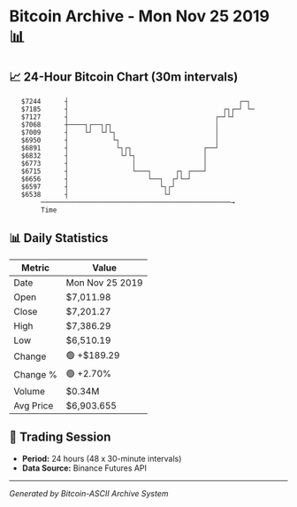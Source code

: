 # Bitcoin Archive - Mon Nov 25 2019 📊

## 📈 24-Hour Bitcoin Chart (30m intervals)

```
   $7244      ┤                                           ┌─┐  
   $7185      ┤                                       ┌┐┌─┘ └─ 
   $7127      ┤                                     ┌─┘└┘      
   $7068      ┼────┐┌──┐┌┐                          │          
   $7009      ┤    └┘  └┘└┐                         │          
   $6950      ┤           └┐                        │          
   $6891      ┤            └┐┌┐                  ┌──┘          
   $6832      ┤             └┘└┐                 │             
   $6773      ┤                │                 │             
   $6715      ┤                └───┐      ┌┐ ┌───┘             
   $6656      ┤                    └──┐  ┌┘└─┘                 
   $6597      ┤                       └┐┌┘                     
   $6538      ┤                        └┘                      
        ────────────────────────────────────────────────→
        Time
```

## 📊 Daily Statistics

| Metric | Value |
|--------|-------|
| Date | Mon Nov 25 2019 |
| Open | $7,011.98 |
| Close | $7,201.27 |
| High | $7,386.29 |
| Low | $6,510.19 |
| Change | 🟢 +$189.29 |
| Change % | 🟢 +2.70% |
| Volume | $0.34M |
| Avg Price | $6,903.655 |

## 📅 Trading Session

- **Period:** 24 hours (48 x 30-minute intervals)
- **Data Source:** Binance Futures API

---
*Generated by Bitcoin-ASCII Archive System*
